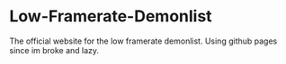 # Low-Framerate-Demonlist
 The official website for the low framerate demonlist. Using github pages since im broke and lazy.
